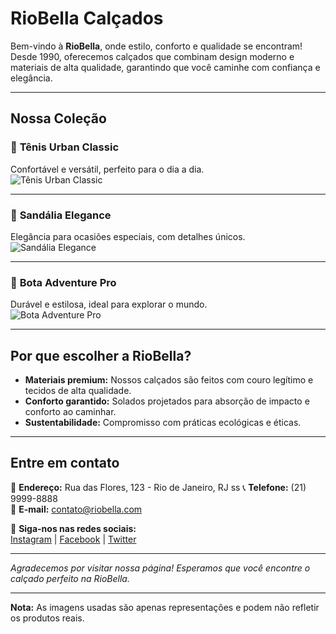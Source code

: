 # RioBella Calçados

Bem-vindo à **RioBella**, onde estilo, conforto e qualidade se encontram! Desde 1990, oferecemos calçados que combinam design moderno e materiais de alta qualidade, garantindo que você caminhe com confiança e elegância.

---

## Nossa Coleção

### 📌 **Tênis Urban Classic**
Confortável e versátil, perfeito para o dia a dia.  
![Tênis Urban Classic]([https://via.placeholder.com/300x200.png?text=T%C3%AAnis+Urban+Classic](https://www.google.com/url?sa=i&url=https%3A%2F%2Frevistamarieclaire.globo.com%2FModa%2Fnoticia%2F2021%2F01%2Ftendencias-sapatos-2021.html&psig=AOvVaw2me4v3A7YeEY5P1xHXLibU&ust=1732764288121000&source=images&cd=vfe&opi=89978449&ved=0CBQQjRxqFwoTCOjXqJDI-4kDFQAAAAAdAAAAABAE))

---

### 📌 **Sandália Elegance**
Elegância para ocasiões especiais, com detalhes únicos.  
![Sandália Elegance]([https://via.placeholder.com/300x200.png?text=Sand%C3%A1lia+Elegance](https://www.google.com/url?sa=i&url=https%3A%2F%2Fwww.difrancacalcados.com.br%2Fproduto%2Fsapato-social-liso-masculino-bico-fino-em-couro-vegetal-600-caramelo%2F&psig=AOvVaw2me4v3A7YeEY5P1xHXLibU&ust=1732764288121000&source=images&cd=vfe&opi=89978449&ved=0CBQQjRxqFwoTCOjXqJDI-4kDFQAAAAAdAAAAABAJ))

---

### 📌 **Bota Adventure Pro**
Durável e estilosa, ideal para explorar o mundo.  
![Bota Adventure Pro]([https://via.placeholder.com/300x200.png?text=Bota+Adventure+Pro](https://www.google.com/imgres?q=fotos%20de%20sapatos&imgurl=https%3A%2F%2Fimages.tcdn.com.br%2Fimg%2Feditor%2Fup%2F707932%2FIMAGENS_DESCRICAO_SITE_SCARPAZI_5.png&imgrefurl=https%3A%2F%2Fwww.scarpazi.com.br%2Fconforto%2Fsapato-social-conforto-com-cadarco-rio-grande-pelica-1000c&docid=OSf2Q439d1o0wM&tbnid=4yiIbES6enVUiM&vet=12ahUKEwj5sd2PyPuJAxXNqZUCHbe0FBYQM3oECGEQAA..i&w=750&h=466&hcb=2&ved=2ahUKEwj5sd2PyPuJAxXNqZUCHbe0FBYQM3oECGEQAA))

---

## Por que escolher a RioBella?

- **Materiais premium:** Nossos calçados são feitos com couro legítimo e tecidos de alta qualidade.
- **Conforto garantido:** Solados projetados para absorção de impacto e conforto ao caminhar.
- **Sustentabilidade:** Compromisso com práticas ecológicas e éticas.

---

## Entre em contato

📍 **Endereço:** Rua das Flores, 123 - Rio de Janeiro, RJ  ss
📞 **Telefone:** (21) 9999-8888  
📧 **E-mail:** contato@riobella.com  

📱 **Siga-nos nas redes sociais:**  
[Instagram](https://instagram.com/riobella) | [Facebook](https://facebook.com/riobella) | [Twitter](https://twitter.com/riobella)

---

_Agradecemos por visitar nossa página! Esperamos que você encontre o calçado perfeito na RioBella._

---

**Nota:** As imagens usadas são apenas representações e podem não refletir os produtos reais.
